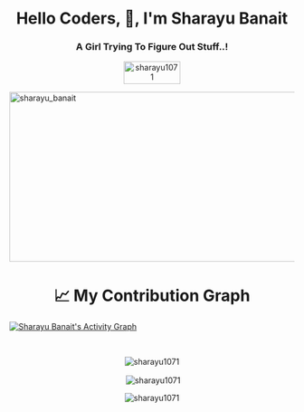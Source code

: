 
<h1 align="center">Hello Coders, 👋, I'm Sharayu Banait</h1>

<h3 align="center">A Girl Trying To Figure Out Stuff..!</h3>

<p align="center"> <img src="https://komarev.com/ghpvc/?username=sharayu1071&label=Profile%20views&color=0e75b6&style=flat" alt="sharayu1071" width="100" height="40"  /> </p>

<img  src="https://user-images.githubusercontent.com/78864134/120100733-eac89580-c15f-11eb-8479-fc2346fe1846.gif" alt="sharayu_banait" width="900" height="300"/> 


<h1 align="center"> 📈 My Contribution Graph </h1>

<a href="https://github.com/sharayu1071/github-readme-activity-graph"><img alt="Sharayu Banait's Activity Graph" src="https://activity-graph.herokuapp.com/graph?username=sharayu1071&bg_color=0D1117&color=5BCDEC&line=5BCDEC&point=FFFFFF&hide_border=true" /></a>

<br/>

<p align="center" > <img align="center" src="https://github-readme-stats.vercel.app/api/top-langs?username=sharayu1071&show_icons=true&locale=en&layout=compact" alt="sharayu1071" /> </p>

<p align="center">&nbsp;<img align="center" src="https://github-readme-stats.vercel.app/api?username=sharayu1071&show_icons=true&locale=en" alt="sharayu1071" /></p>

<p align="center"><img align="center" src="https://github-readme-streak-stats.herokuapp.com/?user=sharayu1071&" alt="sharayu1071" /></p>

